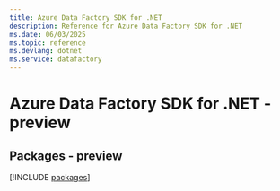 ```yaml
---
title: Azure Data Factory SDK for .NET
description: Reference for Azure Data Factory SDK for .NET
ms.date: 06/03/2025
ms.topic: reference
ms.devlang: dotnet
ms.service: datafactory
---
```

# Azure Data Factory SDK for .NET - preview
## Packages - preview
[!INCLUDE [packages](data-factory-index.md)]
